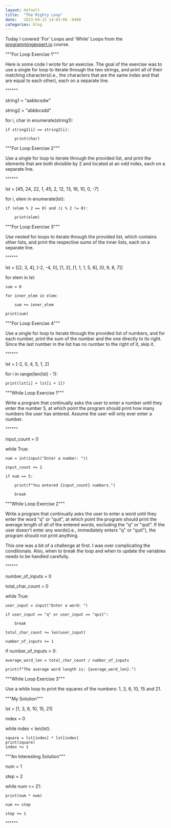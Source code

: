 ```yaml
---
layout: default
title:  "The Mighty Loop"
date:   2023-09-15 14:03:00 -0400
categories: blog
---
```

Today I covered 'For' Loops  and 'While' Loops from the [programmingexpert.io][course-site] course. 

"""For Loop Exercise 1"""

Here is some code I wrote for an exercise. The goal of the exercise was to use a single for loop to iterate through the two strings, and print all of their matching characters(i.e., the characters that are the same index and that are equal to each other), each on a separate line.

""""""

string1 = "aabbcsdw"

string2 = "abbbcsdd"

for i, char in enumerate(string1):

    if string1[i] == string2[i]:

        print(char)

"""For Loop Exercise 2"""

Use a single for loop to iterate through the provided list, and print the elements that are both divisible by 2 and located at an odd index, each on a separate line.

""""""

lst = [45, 24, 22, 1, 45, 2, 12, 13, 16, 10, 0, -7]

for i, elem in enumerate(lst):

    if (elem % 2 == 0) and (i % 2 != 0):

        print(elem)

"""For Loop Exercise 3"""

Use nested for loops to iterate through the provided list, which contains other lists, and print the respective sums of the inner lists, each on a separate line.

""""""

lst = [[2, 3, 4], [-2, -4, 0], [1, 2], [1, 1, 1, 5, 6], [0, 9, 8, 7]]

for elem in lst:

    sum = 0

    for inner_elem in elem:

        sum += inner_elem

    print(sum)

"""For Loop Exercise 4"""

Use a single for loop to iterate through the provided list of numbers, and for each number, print the sum of the number and the one directly to its right. Since the last number in the list has no number to the right of it, skip it.

""""""

lst = [-2, 0, 4, 5, 1, 2]

for i in range(len(lst) - 1):

    print(lst[i] + lst[i + 1])

"""While Loop Exercise 1"""

Write a program that continually asks the user to enter a number until they enter the number 5, at which point the program should print how many numbers the user has entered. Assume the user will only ever enter a number.

""""""

input_count = 0

while True:

    num = int(input("Enter a number: "))

    input_count += 1

    if num == 5:

        print(f"You entered {input_count} numbers.")

        break

"""While Loop Exercise 2"""

Write a program that continually asks the user to enter a word until they enter the word "q" or "quit", at which point the program should print the average length of all of the entered words, excluding the "q" or "quit". If the user doesn't enter any words(i.e., immediately enters "q" or "quit"), the program should not print anything. 

This one was a bit of a challenge at first. I was over complicating the conditionals. Also, when to break the loop and when to update the variables needs to be handled carefully.

""""""

number_of_inputs = 0

total_char_count = 0


while True:

    user_input = input("Enter a word: ")

    if user_input == "q" or user_input == "quit":

        break

    total_char_count += len(user_input)

    number_of_inputs += 1
    
if number_of_inputs > 0:

    average_word_len = total_char_count / number_of_inputs

    print(f"The average word length is: {average_word_len}.")

"""While Loop Exercise 3"""

Use a while loop to print the squares of the numbers: 1, 3, 6, 10, 15 and 21.

"""My Solution"""

lst = [1, 3, 6, 10, 15, 21]

index = 0

while index < len(lst):

    square = lst[index] * lst[index]
    print(square)
    index += 1

"""An Interesting Solution"""

num = 1

step = 2

while num <= 21:

    print(num * num)

    num += step

    step += 1


""""""

[course-site]: https://www.programmingexpert.io/index